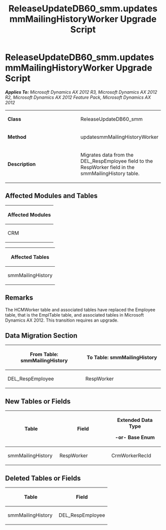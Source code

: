 ﻿---
title: ReleaseUpdateDB60_smm.updatesmmMailingHistoryWorker Upgrade Script
TOCTitle: ReleaseUpdateDB60_smm.updatesmmMailingHistoryWorker Upgrade Script
ms:assetid: ed0923f1-bfdf-904c-5641-da9abcbd925b
ms:mtpsurl: https://msdn.microsoft.com/en-us/library/JJ719956(v=AX.60)
ms:contentKeyID: 49712028
ms.date: 05/18/2015
mtps_version: v=AX.60
---

# ReleaseUpdateDB60\_smm.updatesmmMailingHistoryWorker Upgrade Script 


_**Applies To:** Microsoft Dynamics AX 2012 R3, Microsoft Dynamics AX 2012 R2, Microsoft Dynamics AX 2012 Feature Pack, Microsoft Dynamics AX 2012_

<table>
<colgroup>
<col style="width: 50%" />
<col style="width: 50%" />
</colgroup>
<tbody>
<tr class="odd">
<td><p><strong>Class</strong></p></td>
<td><p>ReleaseUpdateDB60_smm</p></td>
</tr>
<tr class="even">
<td><p><strong>Method</strong></p></td>
<td><p>updatesmmMailingHistoryWorker</p></td>
</tr>
<tr class="odd">
<td><p><strong>Description</strong></p></td>
<td><p>Migrates data from the DEL_RespEmployee field to the RespWorker field in the smmMailingHistory table.</p></td>
</tr>
</tbody>
</table>


## Affected Modules and Tables

<table>
<colgroup>
<col style="width: 100%" />
</colgroup>
<thead>
<tr class="header">
<th><p>Affected Modules</p></th>
</tr>
</thead>
<tbody>
<tr class="odd">
<td><p>CRM</p></td>
</tr>
</tbody>
</table>


<table>
<colgroup>
<col style="width: 100%" />
</colgroup>
<thead>
<tr class="header">
<th><p>Affected Tables</p></th>
</tr>
</thead>
<tbody>
<tr class="odd">
<td><p>smmMailingHistory</p></td>
</tr>
</tbody>
</table>


## Remarks

The HCMWorker table and associated tables have replaced the Employee table, that is the EmplTable table, and associated tables in Microsoft Dynamics AX 2012. This transition requires an upgrade.

## Data Migration Section

<table>
<colgroup>
<col style="width: 50%" />
<col style="width: 50%" />
</colgroup>
<thead>
<tr class="header">
<th><p>From Table: smmMailingHistory</p></th>
<th><p>To Table: smmMailingHistory</p></th>
</tr>
</thead>
<tbody>
<tr class="odd">
<td><p>DEL_RespEmployee</p></td>
<td><p>RespWorker</p></td>
</tr>
</tbody>
</table>


## New Tables or Fields

<table>
<colgroup>
<col style="width: 33%" />
<col style="width: 33%" />
<col style="width: 33%" />
</colgroup>
<thead>
<tr class="header">
<th><p>Table</p></th>
<th><p>Field</p></th>
<th><p>Extended Data Type</p>
<p>-or- Base Enum</p></th>
</tr>
</thead>
<tbody>
<tr class="odd">
<td><p>smmMailingHistory</p></td>
<td><p>RespWorker</p></td>
<td><p>CrmWorkerRecId</p></td>
</tr>
</tbody>
</table>


## Deleted Tables or Fields

<table>
<colgroup>
<col style="width: 50%" />
<col style="width: 50%" />
</colgroup>
<thead>
<tr class="header">
<th><p>Table</p></th>
<th><p>Field</p></th>
</tr>
</thead>
<tbody>
<tr class="odd">
<td><p>smmMailingHistory</p></td>
<td><p>DEL_RespEmployee</p></td>
</tr>
</tbody>
</table>

  


